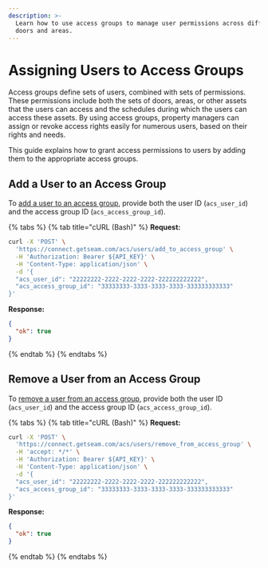 ```yaml
---
description: >-
  Learn how to use access groups to manage user permissions across different
  doors and areas.
---
```


# Assigning Users to Access Groups

Access groups define sets of users, combined with sets of permissions. These permissions include both the sets of doors, areas, or other assets that the users can access and the schedules during which the users can access these assets. By using access groups, property managers can assign or revoke access rights easily for numerous users, based on their rights and needs.

This guide explains how to grant access permissions to users by adding them to the appropriate access groups.

## Add a User to an Access Group

To [add a user to an access group](../../api-clients/access-control-systems/users/add-user-to-access-group.md), provide both the user ID (`acs_user_id`) and the access group ID (`acs_access_group_id`).

{% tabs %}
{% tab title="cURL (Bash)" %}
**Request:**

```bash
curl -X 'POST' \
  'https://connect.getseam.com/acs/users/add_to_access_group' \
  -H 'Authorization: Bearer ${API_KEY}' \
  -H 'Content-Type: application/json' \
  -d '{
  "acs_user_id": "22222222-2222-2222-2222-222222222222",
  "acs_access_group_id": "33333333-3333-3333-3333-333333333333"
}'
```

**Response:**

```json
{
  "ok": true
}
```
{% endtab %}
{% endtabs %}

## Remove a User from an Access Group

To [remove a user from an access group](../../api-clients/access-control-systems/users/remove-user-from-access-group.md), provide both the user ID (`acs_user_id`) and the access group ID (`acs_access_group_id`).

{% tabs %}
{% tab title="cURL (Bash)" %}
**Request:**

```bash
curl -X 'POST' \
  'https://connect.getseam.com/acs/users/remove_from_access_group' \
  -H 'accept: */*' \
  -H 'Authorization: Bearer ${API_KEY}' \
  -H 'Content-Type: application/json' \
  -d '{
  "acs_user_id": "22222222-2222-2222-2222-222222222222",
  "acs_access_group_id": "33333333-3333-3333-3333-333333333333"
}'
```

**Response:**

```json
{
  "ok": true
}
```
{% endtab %}
{% endtabs %}
